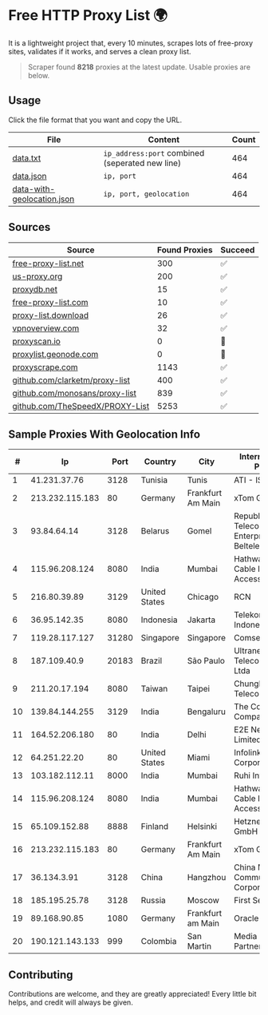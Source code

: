 
# Free HTTP Proxy List 🌍

It is a lightweight project that, every 10 minutes, scrapes lots of free-proxy sites, validates if it works, and serves a clean proxy list.


> Scraper found **8218** proxies at the latest update. Usable proxies are below.

## Usage

Click the file format that you want and copy the URL.


|File|Content|Count|
|----|-------|-----|
|[data.txt](https://raw.githubusercontent.com/themiralay/Proxy-List-World/master/data.txt)|`ip_address:port` combined (seperated new line)|464|
|[data.json](https://raw.githubusercontent.com/themiralay/Proxy-List-World/master/data.json)|`ip, port`|464|
|[data-with-geolocation.json](https://raw.githubusercontent.com/themiralay/Proxy-List-World/master/data-with-geolocation.json)|`ip, port, geolocation`|464|

## Sources

|Source|Found Proxies|Succeed|
|------|-------------|-------|
|[free-proxy-list.net](https://free-proxy-list.net)|300|✅|
|[us-proxy.org](https://www.us-proxy.org)|200|✅|
|[proxydb.net](http://proxydb.net)|15|✅|
|[free-proxy-list.com](https://free-proxy-list.com/?page=&port=&type%5B%5D=http&type%5B%5D=https&up_time=0&search=Search)|10|✅|
|[proxy-list.download](https://www.proxy-list.download/HTTP)|26|✅|
|[vpnoverview.com](https://vpnoverview.com/privacy/anonymous-browsing/free-proxy-servers)|32|✅|
|[proxyscan.io](https://www.proxyscan.io)|0|🚫|
|[proxylist.geonode.com](https://proxylist.geonode.com/api/proxy-list?limit=300&page=1&sort_by=lastChecked&sort_type=desc&protocols=http,https)|0|🚫|
|[proxyscrape.com](https://api.proxyscrape.com/v2/?request=displayproxies&protocol=http&timeout=10000&country=all&ssl=all&anonymity=all)|1143|✅|
|[github.com/clarketm/proxy-list](https://raw.githubusercontent.com/clarketm/proxy-list/master/proxy-list-raw.txt)|400|✅|
|[github.com/monosans/proxy-list](https://raw.githubusercontent.com/monosans/proxy-list/main/proxies/http.txt)|839|✅|
|[github.com/TheSpeedX/PROXY-List](https://raw.githubusercontent.com/TheSpeedX/PROXY-List/master/http.txt)|5253|✅|


## Sample Proxies With Geolocation Info

|#|Ip|Port|Country|City|Internet Service Provider|
|-|--|----|-------|----|-------------------------|
|1|41.231.37.76|3128|Tunisia|Tunis|ATI - ISP|
|2|213.232.115.183|80|Germany|Frankfurt Am Main|xTom GmbH|
|3|93.84.64.14|3128|Belarus|Gomel|Republican Unitary Telecommunication Enterprise Beltelecom|
|4|115.96.208.124|8080|India|Mumbai|Hathway IP over Cable Internet Access|
|5|216.80.39.89|3129|United States|Chicago|RCN|
|6|36.95.142.35|8080|Indonesia|Jakarta|Telekomunikasi Indonesia|
|7|119.28.117.127|31280|Singapore|Singapore|ComsenzNet|
|8|187.109.40.9|20183|Brazil|São Paulo|Ultranet Telecomunicações Ltda|
|9|211.20.17.194|8080|Taiwan|Taipei|Chunghwa Telecom Co., Ltd.|
|10|139.84.144.255|3129|India|Bengaluru|The Constant Company, LLC|
|11|164.52.206.180|80|India|Delhi|E2E Networks Limited|
|12|64.251.22.20|80|United States|Miami|Infolink Global Corporation|
|13|103.182.112.11|8000|India|Mumbai|Ruhi Infotech|
|14|115.96.208.124|8080|India|Mumbai|Hathway IP over Cable Internet Access|
|15|65.109.152.88|8888|Finland|Helsinki|Hetzner Online GmbH|
|16|213.232.115.183|80|Germany|Frankfurt Am Main|xTom GmbH|
|17|36.134.3.91|3128|China|Hangzhou|China Mobile Communications Corporation|
|18|185.195.25.78|3128|Russia|Moscow|First Server Limited|
|19|89.168.90.85|1080|Germany|Frankfurt am Main|Oracle Corporation|
|20|190.121.143.133|999|Colombia|San Martin|Media Commerce Partners S.A|



## Contributing

Contributions are welcome, and they are greatly appreciated! Every
little bit helps, and credit will always be given.

